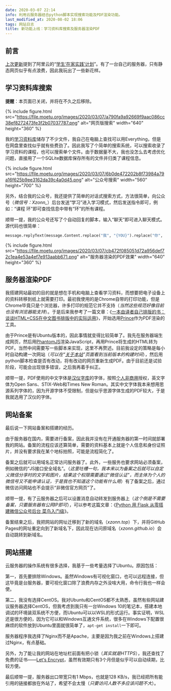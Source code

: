 ```yaml
---
date: 2020-03-07 22:14
info: 利用云服务器结合python脚本实现搜索功能及PDF渲染功能。
last_modified_at: 2020-08-02 18:06
tags: 网站日志
title: 新功能上线：学习资料库搜索及服务器渲染PDF
---
```

## 前言

[上次更新](/posts/Update-3-0.html)提到了阿里云的“[学生‘在家实践’计划](https://developer.aliyun.com/adc/student/)”。有了一台自己的服务器，只有静态网页似乎有点浪费，因此我玩出了一些新花样。

## 学习资料库搜索
<div class="alert alert-danger" role="alert"><p><strong>提醒</strong>：本页面已关闭，并将在不久之后移除。</p></div>

{% include figure.html src="https://file.moetu.org/images/2020/03/07/a790fa9a92669f9aac086cc38ef8272473fe3f2b07037787.png" alt="网页版搜索" width="640" height="360" %}

我的[学习资料库](/posts/Study.html)储存了不少文件，我自己在电脑上查找可以用Everything，但是在网盘里查找似乎就有些费劲了。因此我写了个简单的搜索系统，可以搜索收录了学习资料的课程，也可以搜索单个文件。由于数据量不大，我也没怎么去考虑优化问题，直接用了一个SQLite数据库保存所有的文件并归类了课程信息。

<!--[» 点击这里可以前往搜索页面 «](/tools/Study-Search.html)-->

{% include figure.html src="https://file.moetu.org/images/2020/03/07/6b0de472202b8f73984a79a16f625b9ee3162da39c4a0d45.png" alt="公众号搜索" width="560" height="700" %}

另外，结合我的公众号，我还提供了简单的对话式搜索方式，方法很简单，向公众号（*微信号：Xzonn_*）后台发送“学习”进入学习模式，然后发送指令即可，例如：“课程 环”即可查找信息中带有“环”的所有课程。

顺带一提，我的公众号还写了个自动回复的脚本，输入“聊天”即可进入聊天模式。源代码也很简单：

```python
message.replyText(message.Content.replace("我", "{YOU}").replace("你", "我").replace("{YOU}", "你").replace("吗", "").replace("？", "。"))
```

{% include figure.html src="https://file.moetu.org/images/2020/03/07/cb472f085051d72a956def72c1ea4e53a4ef7e913aabb671.png" alt="服务器渲染的PDF效果" width="640" height="360" %}

## 服务器渲染PDF

我搭建网站最初的目的就是想在手机和电脑上查看学习资料，而想要把电子设备上的资料转移到纸上就需要打印。最初我使用的是Chrome自带的打印功能，但是Chrome毕竟只是个浏览器，许多打印的规范它并不支持（*当然这些规范好像目前也没有浏览器能支持*）。于是后来我参考了一篇文章：《[一本由译者自己排版的书：谈谈HTML+CSS在中文图书排版中的实际运用](https://gitbook.cn/books/595074f5b4d2717e5559d671/index.html)》，开始选用[Prince](https://www.princexml.com/)作为PDF渲染的工具。

由于Prince是有Ubuntu版本的，因此事情就变得比较简单了。我先在服务器端生成网页，然后用[PhantomJS](https://phantomjs.org/)渲染JavaScript，再用Prince将生成的HTML转为PDF。当然中间需要写一些脚本来实现，这里不再赘述。目前我设定的策略是每小时自动构建一次网站（*可以在“[关于本站](/posts/About.html)”页面看到当前版本的构建时间*），然后用python脚本检查是否有改动，将有改动的网页重新生成PDF。由于目前还是试验阶段，可能会出现很多错误，之后我再着手纠正。

顺带一提，PDF使用的中文字体是[汉仪字库](http://hanyi.com.cn/)的字体，按照[个人非商用](http://hanyi.com.cn/faq-doc-1)授权，英文字体为Open Sans、STIX-Web和Times New Roman。其实中文字体我本来想用思源系列字体的，因为开源字体不受限制，但是似乎思源字体生成的PDF较大，于是我就选用了汉仪的字体。

## 网站备案

最后说一下网站备案和搭建的经历。

由于服务器在国内，需要进行备案，因此我并没有在开通服务器的第一时间就部署我的网站。备案的流程应该还算简单，需要的资料基本上就是个人信息和身份证照片，并没有要求我在某个地标拍照，可能是流程简化了。

备案之后就可以用域名正常访问服务器了。此外，一些服务也要求网站必须备案，例如微信的“JS接口安全域名”。（*这里吐槽一句，我本来以为备案之后就可以自定义微信分享时的文字和图片，结果这个权限需要通过“微信认证”，而主体为个人的微信号又不能申请认证，于是我也不知道这个功能有什么用*）有了备案之后，通过微信访问网站也不会提示“非微信官方网页”了。

顺带一提，有了云服务器之后可以设置消息自动转发到服务器上（*这个倒是不需要备案，只要服务器有公网IP即可*），可以参考这篇文章：《[Python 用 Flask 从零搭建微信公众号后台 菜鸟入门级](https://zhuanlan.zhihu.com/p/46720483)》。

备案结束之后，我把网站的网址迁移到了新的域名（*xzonn.top*）下，并将GitHub Pages的网址重定向到了新域名下，因此现在访问原域名（*xzonn.github.io*）会自动跳转到新域名。

## 网站搭建

云服务器的操作系统有很多选择，我基于一些考量选择了Ubuntu。原因包括：

第一，首先要排除Windows。虽然Windows有可视化窗口，也可以远程连接，但这毕竟是台服务器，要可视化窗口除了浪费内存之外没啥大用，命令行我也一样会使。

第二，我没有选择CentOS。我对Ubuntu和CentOS都不太熟悉，虽然有些网站建议服务器选择CentOS，但我考虑到我只有一台Windows 10的笔记本，搭建本地调试的环境装双系统不方便，而Ubuntu可以以WSL的形式运行。事实证明，WSL还是很方便的，因为它可以和Windows互通文件系统，很多在Windows下配置很麻烦的软件放到Ubuntu里面就很简单了，`apt-get install`一下即可。

服务器程序我选择了Nginx而不是Apache，主要是因为我之前在Windows上搭建过Nginx，有点基础。

另外，为了能让我的网站在地址栏前面有把小锁（*其实就是HTTPS*），我还查找了免费的证书——[Let<span lang="en">’</span>s Encrypt](https://letsencrypt.org/zh-cn/docs/)，虽然有效期只有3个月但是似乎可以自动续期，比较方便。

最后顺带一提，服务器出口带宽只有1&nbsp;Mbps，也就是128&nbsp;KB/s，我已经把所有能引用的链接都放在外站了，希望不会太慢（*只要访问人数不多应该问题不大*）。